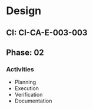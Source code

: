# Design

## CI: CI-CA-E-003-003
## Phase: 02

### Activities
- Planning
- Execution
- Verification
- Documentation
